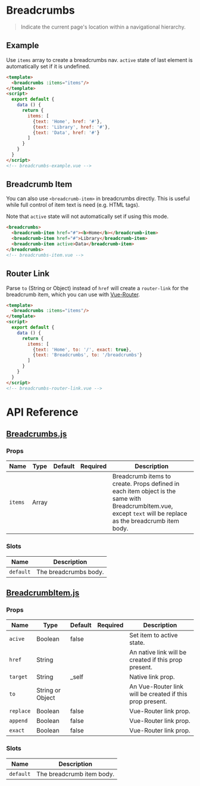 # Breadcrumbs

> Indicate the current page's location within a navigational hierarchy.

## Example

Use `items` array to create a breadcrumbs nav. `active` state of last element is automatically set if it is undefined.

```html
<template>
  <breadcrumbs :items="items"/>
</template>
<script>
  export default {
    data () {
      return {
        items: [
          {text: 'Home', href: '#'},
          {text: 'Library', href: '#'},
          {text: 'Data', href: '#'}
        ]
      }
    }
  }
</script>
<!-- breadcrumbs-example.vue -->
```


## Breadcrumb Item

You can also use `<breadcrumb-item>` in breadcrumbs directly. This is useful while full control of item text is need (e.g. HTML tags).

Note that `active` state will not automatically set if using this mode.

```html
<breadcrumbs>
  <breadcrumb-item href="#"><b>Home</b></breadcrumb-item>
  <breadcrumb-item href="#">Library</breadcrumb-item>
  <breadcrumb-item active>Data</breadcrumb-item>
</breadcrumbs>
<!-- breadcrumbs-item.vue -->
```

## Router Link

Parse `to` (String or Object) instead of `href` will create a `router-link` for the breadcrumb item, which you can use with [Vue-Router](https://router.vuejs.org/).

```html
<template>
  <breadcrumbs :items="items"/>
</template>
<script>
  export default {
    data () {
      return {
        items: [
          {text: 'Home', to: '/', exact: true},
          {text: 'Breadcrumbs', to: '/breadcrumbs'}
        ]
      }
    }
  }
</script>
<!-- breadcrumbs-router-link.vue -->
```

# API Reference

## [Breadcrumbs.js](https://github.com/wxsms/uiv/tree/master/src/components/breadcrumbs/Breadcrumbs.js)

### Props

Name             | Type       | Default  | Required | Description
---------------- | ---------- | -------- | -------- | -----------------------
`items`          | Array      |          |          | Breadcrumb items to create. Props defined in each item object is the same with BreadcrumbItem.vue, except `text` will be replace as the breadcrumb item body.

### Slots

Name      | Description
--------- | -----------------------
`default` | The breadcrumbs body.

## [BreadcrumbItem.js](https://github.com/wxsms/uiv/tree/master/src/components/breadcrumbs/BreadcrumbItem.js)

### Props

Name             | Type             | Default  | Required | Description
---------------- | ----------       | -------- | -------- | -----------------------
`acive`          | Boolean          | false    |          | Set item to active state.
`href`           | String           |          |          | An native link will be created if this prop present.
`target`         | String           | _self    |          | Native link prop.
`to`             | String or Object |          |          | An Vue-Router link will be created if this prop present.
`replace`        | Boolean          | false    |          | Vue-Router link prop.
`append`         | Boolean          | false    |          | Vue-Router link prop.
`exact`          | Boolean          | false    |          | Vue-Router link prop.

### Slots

Name      | Description
--------- | -----------------------
`default` | The breadcrumb item body.
